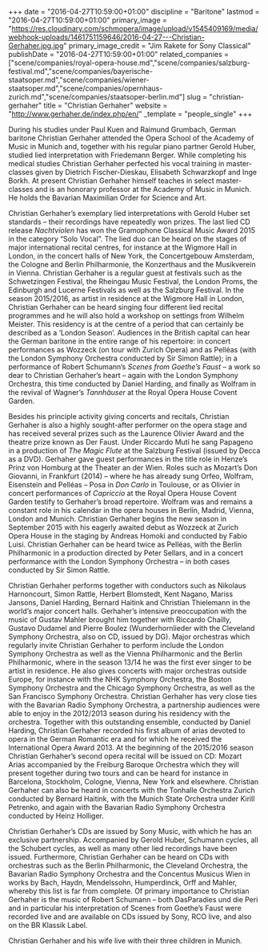+++
date = "2016-04-27T10:59:00+01:00"
discipline = "Baritone"
lastmod = "2016-04-27T10:59:00+01:00"
primary_image = "https://res.cloudinary.com/schmopera/image/upload/v1545409169/media/webhook-uploads/1461751159646/2016-04-27---Christian-Gerhaher.jpg.jpg"
primary_image_credit = "Jim Rakete for Sony Classical"
publishDate = "2016-04-27T10:59:00+01:00"
related_companies = ["scene/companies/royal-opera-house.md","scene/companies/salzburg-festival.md","scene/companies/bayerische-staatsoper.md","scene/companies/wiener-staatsoper.md","scene/companies/opernhaus-zurich.md","scene/companies/staatsoper-berlin.md"]
slug = "christian-gerhaher"
title = "Christian Gerhaher"
website = "http://www.gerhaher.de/index.php/en/"
_template = "people_single"
+++

During his studies under Paul Kuen and Raimund Grumbach, German baritone Christian Gerhaher attended the Opera School of the Academy of Music in Munich and, together with his regular piano partner Gerold Huber, studied lied interpretation with Friedemann Berger. While completing his medical studies Christian Gerhaher perfected his vocal training in master-classes given by Dietrich Fischer-Dieskau, Elisabeth Schwarzkopf and Inge Borkh. At present Christian Gerhaher himself teaches in select master-classes and is an honorary professor at the Academy of Music in Munich. He holds the Bavarian Maximilian Order for Science and Art.

Christian Gerhaher’s exemplary lied interpretations with Gerold Huber set standards – their recordings have repeatedly won prizes. The last lied CD release *Nachtviolen* has won the Gramophone Classical Music Award 2015 in the category “Solo Vocal”. The lied duo can be heard on the stages of major international recital centres, for instance at the Wigmore Hall in London, in the concert halls of New York, the Concertgebouw Amsterdam, the Cologne and Berlin Philharmonie, the Konzerthaus and the Musikverein in Vienna. Christian Gerhaher is a regular guest at festivals such as the Schwetzingen Festival, the Rheingau Music Festival, the London Proms, the Edinburgh and Lucerne Festivals as well as the Salzburg Festival. In the season 2015/2016, as artist in residence at the Wigmore Hall in London, Christian Gerhaher can be heard singing four different lied recital programmes and he will also hold a workshop on settings from Wilhelm Meister. This residency is at the centre of a period that can certainly be described as a ‘London Season’. Audiences in the British capital can hear the German baritone in the entire range of his repertoire: in concert performances as Wozzeck (on tour with Zurich Opera) and as Pelléas (with the London Symphony Orchestra conducted by Sir Simon Rattle); in a performance of Robert Schumann’s *Scenes from Goethe’s Faust* – a work so dear to Christian Gerhaher’s heart – again with the London Symphony Orchestra, this time conducted by Daniel Harding, and finally as Wolfram in the revival of Wagner’s *Tannhäuser* at the Royal Opera House Covent Garden.

Besides his principle activity giving concerts and recitals, Christian Gerhaher is also a highly sought-after performer on the opera stage and has received several prizes such as the Laurence Olivier Award and the theatre prize known as Der Faust. Under Riccardo Muti he sang Papageno in a production of *The Magic Flute* at the Salzburg Festival (issued by Decca as a DVD). Gerhaher gave guest performances in the title role in Henze’s Prinz von Homburg at the Theater an der Wien. Roles such as Mozart’s Don Giovanni, in Frankfurt (2014) – where he has already sung Orfeo, Wolfram, Eisenstein and Pelléas – Posa in *Don Carlo* in Toulouse, or as Olivier in concert performances of *Capriccio* at the Royal Opera House Covent Garden testify to Gerhaher’s broad repertoire. Wolfram was and remains a constant role in his calendar in the opera houses in Berlin, Madrid, Vienna, London and Munich. Christian Gerhaher begins the new season in September 2015 with his eagerly awaited debut as Wozzeck at Zurich Opera House in the staging by Andreas Homoki and conducted by Fabio Luisi. Christian Gerhaher can be heard twice as Pelléas, with the Berlin Philharmonic in a production directed by Peter Sellars, and in a concert performance with the London Symphony Orchestra – in both cases conducted by Sir Simon Rattle.

Christian Gerhaher performs together with conductors such as Nikolaus Harnoncourt, Simon Rattle, Herbert Blomstedt, Kent Nagano, Mariss Jansons, Daniel Harding, Bernard Haitink and Christian Thielemann in the world’s major concert halls. Gerhaher’s intensive preoccupation with the music of Gustav Mahler brought him together with Riccardo Chailly, Gustavo Dudamel and Pierre Boulez (Wunderhornlieder with the Cleveland Symphony Orchestra, also on CD, issued by DG). Major orchestras which regularly invite Christian Gerhaher to perform include the London Symphony Orchestra as well as the Vienna Philharmonic and the Berlin Philharmonic, where in the season 13/14 he was the first ever singer to be artist in residence. He also gives concerts with major orchestras outside Europe, for instance with the NHK Symphony Orchestra, the Boston Symphony Orchestra and the Chicago Symphony Orchestra, as well as the San Francisco Symphony Orchestra. Christian Gerhaher has very close ties with the Bavarian Radio Symphony Orchestra, a partnership audiences were able to enjoy in the 2012/2013 season during his residency with the orchestra. Together with this outstanding ensemble, conducted by Daniel Harding, Christian Gerhaher recorded his first album of arias devoted to opera in the German Romantic era and for which he received the International Opera Award 2013. At the beginning of the 2015/2016 season Christian Gerhaher’s second opera recital will be issued on CD: Mozart Arias accompanied by the Freiburg Baroque Orchestra which they will present together during two tours and can be heard for instance in Barcelona, Stockholm, Cologne, Vienna, New York and elsewhere. Christian Gerhaher can also be heard in concerts with the Tonhalle Orchestra Zurich conducted by Bernard Haitink, with the Munich State Orchestra under Kirill Petrenko, and again with the Bavarian Radio Symphony Orchestra conducted by Heinz Holliger.

Christian Gerhaher’s CDs are issued by Sony Music, with which he has an exclusive partnership. Accompanied by Gerold Huber, Schumann cycles, all the Schubert cycles, as well as many other lied recordings have been issued. Furthermore, Christian Gerhaher can be heard on CDs with orchestras such as the Berlin Philharmonic, the Cleveland Orchestra, the Bavarian Radio Symphony Orchestra and the Concentus Musicus Wien in works by Bach, Haydn, Mendelssohn, Humperdinck, Orff and Mahler, whereby this list is far from complete. Of primary importance to Christian Gerhaher is the music of Robert Schumann – both DasParadies und die Peri and in particular his interpretation of Scenes from Goethe’s Faust were recorded live and are available on CDs issued by Sony, RCO live, and also on the BR Klassik Label.

Christian Gerhaher and his wife live with their three children in Munich.
